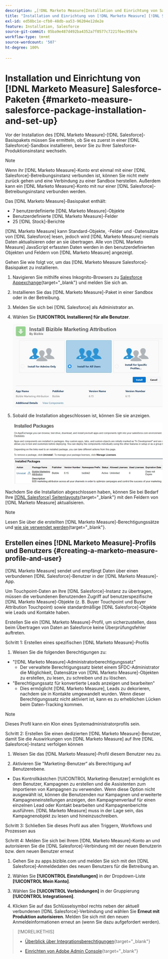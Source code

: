 ```yaml
---
description: „[!DNL Marketo Measure]Installation und Einrichtung von Salesforce-Paketen – [!DNL Marketo Measure]“
title: "Installation und Einrichtung von [!DNL Marketo Measure] [!DNL Salesforce] -Paketen"
exl-id: ed58bc1e-cfb0-48db-aa53-96204e12de2e
feature: Installation, Salesforce
source-git-commit: 05ba9e487d492ba4352a7f0577c7221f6ec9567e
workflow-type: tm+mt
source-wordcount: '507'
ht-degree: 100%

---
```


# Installation und Einrichtung von [!DNL Marketo Measure] Salesforce-Paketen {#marketo-measure-salesforce-package-installation-and-set-up}

Vor der Installation des [!DNL Marketo Measure]-[!DNL Salesforce]-Basispakets müssen Sie ermitteln, ob Sie es zuerst in einer [!DNL Salesforce]-Sandbox installieren, bevor Sie zu Ihrer Salesforce-Produktionsinstanz wechseln.

>[!NOTE]
>
>Wenn ihr [!DNL Marketo Measure]-Konto erst einmal mit einer [!DNL Salesforce]-Betreibungsinstanz verbunden ist, können Sie nicht mehr zurück gehen und eine Verbindung zu einer Sandbox herstellen. Außerdem kann ein [!DNL Marketo Measure]-Konto mit nur einer [!DNL Salesforce]-Betreibungsinstanz verbunden werden.

Das [!DNL Marketo Measure]-Basispaket enthält:

* 7 benutzerdefinierte [!DNL Marketo Measure]-Objekte
* Benutzerdefinierte [!DNL Marketo Measure]-Felder
* 25 [!DNL Stock]-Berichte

[!DNL Marketo Measure] kann Standard-Objekte, -Felder und -Datensätze von [!DNL Salesforce] lesen, jedoch wird [!DNL Marketo Measure] niemals Daten aktualisieren oder an sie übertragen. Alle von [!DNL Marketo Measure] JavaScript erfassten Daten werden in den benutzerdefinierten Objekten und Feldern von [!DNL Marketo Measure] angezeigt.

Gehen Sie wie folgt vor, um das [!DNL Marketo Measure Salesforce]-Basispaket zu installieren.

1. Navigieren Sie mithilfe eines Inkognito-Browsers zu [Salesforce Appexchange](https://appexchange.salesforce.com/appxListingDetail?listingId=a0N3000000B3KLuEAN){target="_blank"} und melden Sie sich an.

1. Installieren Sie das [!DNL Marketo Measure]-Paket in einer Sandbox oder in der Betreibung.

1. Melden Sie sich bei [!DNL Salesforce] als Administrator an.

1. Wählen Sie **[!UICONTROL Installieren] für alle Benutzer**. 

   ![](assets/marketo-measure-salesforce-package-installation-and-set-up-1.png)

1. Sobald die Installation abgeschlossen ist, können Sie sie anzeigen.

   ![](assets/marketo-measure-salesforce-package-installation-and-set-up-2.png)

Nachdem Sie die Installation abgeschlossen haben, können Sie bei Bedarf Ihre [[!DNL Salesforce] Seitenlayouts](/help/configuration-and-setup/marketo-measure-and-salesforce/page-layout-instructions.md){target="_blank"} mit den Feldern von [!DNL Marketo Measure] aktualisieren.

>[!NOTE]
>
>Lesen Sie über die erstellten [!DNL Marketo Measure]-Berechtigungssätze und [wie sie verwendet werden](/help/configuration-and-setup/marketo-measure-and-salesforce/marketo-measure-permission-sets.md){target="_blank"}.

## Erstellen eines [!DNL Marketo Measure]-Profils und Benutzers {#creating-a-marketo-measure-profile-and-user}

[!DNL Marketo Measure] sendet und empfängt Daten über einen verbundenen [!DNL Salesforce]-Benutzer in der [!DNL Marketo Measure]-App.

Um Touchpoint-Daten an Ihre [!DNL Salesforce]-Instanz zu übertragen, müssen die verbundenen Benutzenden Zugriff auf benutzerspezifische [!DNL Marketo Measure]-Objekte (z. B. Buyer Touchpoint und Buyer Attribution Touchpoint) sowie standardmäßige [!DNL Salesforce]-Objekte wie Leads und Kontakte haben.

Erstellen Sie ein [!DNL Marketo Measure]-Profil, um sicherzustellen, dass beim Übertragen von Daten an Salesforce keine Überprüfungsfehler auftreten.

Schritt 1: Erstellen eines spezifischen [!DNL Marketo Measure]-Profils

1. Weisen Sie die folgenden Berechtigungen zu:

* &quot;[!DNL Marketo Measure]-Administratorberechtigungssatz&quot;
   * Der verwaltete Berechtigungssatz bietet einem SFDC-Administrator die Möglichkeit, Datensätze von [!DNL Marketo Measure]-Objekten zu erstellen, zu lesen, zu schreiben und zu löschen.
* &quot;Berechtigungssatz für konvertierte Leads anzeigen und bearbeiten&quot;
   * Dies ermöglicht [!DNL Marketo Measure], Leads zu dekorieren, nachdem sie in Kontakte umgewandelt wurden. Wenn dieser Berechtigungssatz nicht aktiviert ist, kann es zu erheblichen Lücken beim Daten-Tracking kommen.

>[!NOTE]
>
>Dieses Profil kann ein Klon eines Systemadministratorprofils sein.

Schritt 2: Erstellen Sie einen dedizierten [!DNL Marketo Measure]-Benutzer, damit Sie die Auswirkungen von [!DNL Marketo Measure] auf Ihre [!DNL Salesforce]-Instanz verfolgen können

1. Weisen Sie das [!DNL Marketo Measure]-Profil diesem Benutzer neu zu.

1. Aktivieren Sie &quot;Marketing-Benutzer“ als Berechtigung auf Benutzerebene.

* Das Kontrollkästchen [!UICONTROL Marketing-Benutzer] ermöglicht es dem Benutzer, Kampagnen zu erstellen und die Assistenten zum Importieren von Kampagnen zu verwenden. Wenn diese Option nicht ausgewählt ist, können die Benutzenden nur Kampagnen und erweiterte Kampagneneinstellungen anzeigen, den Kampagnenverlauf für einen einzelnen Lead oder Kontakt bearbeiten und Kampagnenberichte ausführen. [!DNL Marketo Measure] muss in der Lage sein, das Kampagnenobjekt zu lesen und hineinzuschreiben.

Schritt 3: Schließen Sie dieses Profil aus allen Triggern, Workflows und Prozessen aus

Schritt 4: Melden Sie sich bei Ihrem [!DNL Marketo Measure]-Konto an und autorisieren Sie die [!DNL Salesforce]-Verbindung mit der neuen Benutzerin bzw. dem neuen Benutzer erneut

1. Gehen Sie zu apps.bizible.com und melden Sie sich mit den [!DNL Salesforce]-Anmeldedaten des neuen Benutzers für die Betreibung an.

1. Wählen Sie **[!UICONTROL Einstellungen]** in der Dropdown-Liste **[!UICONTROL Mein Konto]**.

1. Wählen Sie **[!UICONTROL Verbindungen]** in der Gruppierung **[!UICONTROL Integrationen]**.

1. Klicken Sie auf das Schlüsselsymbol rechts neben der aktuell verbundenen [!DNL Salesforce]-Verbindung und wählen Sie **Erneut mit Produktion autorisieren**. Melden Sie sich mit den neuen Anmeldeinformationen erneut an (wenn Sie dazu aufgefordert werden).

>[!MORELIKETHIS]
>
>* [Überblick über Integrationsberechtigungen](/help/api-connections/utilizing-marketo-measures-api-connections/integration-permissions-overview.md){target="_blank"}
>
>* [Einrichten von Adobe Admin Console](/help/configuration-and-setup/getting-started-with-marketo-measure/adobe-admin-console-setup.md){target="_blank"}
